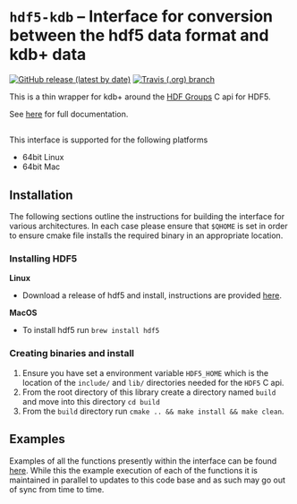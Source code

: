 # `hdf5-kdb` – Interface for conversion between the hdf5 data format and kdb+ data 

[![GitHub release (latest by date)](https://img.shields.io/github/v/release/kxsystems/hdf5-kdb)](https://github.com/kxsystems/hdf5-kdb/releases) [![Travis (.org) branch](https://img.shields.io/travis/kxsystems/hdf5-kdb/master?label=travis%20build)](https://travis-ci.org/kxsystems/hdf5-kdb/branches)

This is a thin wrapper for kdb+ around the [HDF Groups](https://support.hdfgroup.org/) C api for HDF5.

See [here](https://github.com/cmccarthy1/docs/tree/q_hdf5/docs/interfaces/hdf5) for full documentation.

## 

This interface is supported for the following platforms

* 64bit Linux
* 64bit Mac

## Installation


The following sections outline the instructions for building the interface for various architectures. In each case please ensure that `$QHOME` is set in order to ensure cmake file installs the required binary in an appropriate location.

### Installing HDF5

**Linux**
- Download a release of hdf5 and install, instructions are provided [here](https://support.hdfgroup.org/HDF5/HDF5-FAQ.html#10).

**MacOS**
- To install hdf5 run `brew install hdf5`

### Creating binaries and install
1. Ensure you have set a environment variable `HDF5_HOME` which is the location of the `include/` and `lib/` directories needed for the `HDF5` C api.
2. From the root directory of this library create a directory named `build` and move into this directory `cd build`
3. From the `build` directory run `cmake .. && make install && make clean`.

## Examples

Examples of all the functions presently within the interface can be found [here](https://github.com/cmccarthy1/docs/blob/q_hdf5/docs/interfaces/hdf5/user-guide.md). While this the example execution of each of the functions it is maintained in parallel to updates to this code base and as such may go out of sync from time to time.
